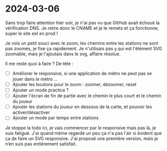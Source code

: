 # 2024-03-06

Sans trop faire attention hier soir, je n'ai pas vu que GitHub avait échoué la vérification DNS. 
Je retire donc le CNAME et je le remets et ça fonctionne, super le site est en prod ! 

Je vois un petit souci avec le zoom, les chemins entre les stations ne sont pas zoomés, je fixe ça rapidement. 
Je n'utilisais pas `g` qui est l'élément SVG zoomable, mais je l'ajoutais dans le svg, affaire résolue.

Il me reste quoi à faire ? 
De tête : 
- [ ] Améliorer le responsive, si une application de métro ne peut pas se jouer dans le métro … 
- [ ] Ajouter les boutons pour le zoom : zoomer, dézoomer, reset
- [ ] Ajouter un mode practice ?
- [ ] Ajouter l'écran de fin de partie avec le chemin le plus court et le chemin du joueur
- [ ] Ajouter les stations du joueur en dessous de la carte, et pouvoir les activer/désactiver
- [ ] Ajouter un mode par temps entre stations

Je stoppe la todo ici, je vais commencer par le responsive mais pas là, je suis fatigué.
J'ai quand même regardé un peu ça n'a pas l'air si évident que ça de faire un SVG responsive. 
J'ai proposé une première version, mais je n’en suis pas entièrement satisfait.
